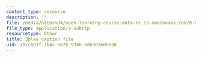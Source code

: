 ```yaml
---
content_type: resource
description: ''
file: /media/https%3A/open-learning-course-data-rc.s3.amazonaws.com/8-01sc-classical-mechanics-fall-2016/3b7c8d3f1b4c567b9346ed690260be30_jAcdLZRhYNU.vtt
file_type: application/x-subrip
resourcetype: Other
title: 3play caption file
uid: 3b7c8d3f-1b4c-567b-9346-ed690260be30
---
```

